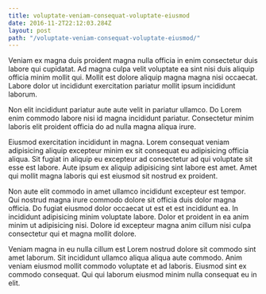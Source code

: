 ```yaml
---
title: voluptate-veniam-consequat-voluptate-eiusmod
date: 2016-11-2T22:12:03.284Z
layout: post
path: "/voluptate-veniam-consequat-voluptate-eiusmod/"
---
```


Veniam ex magna duis proident magna nulla officia in enim consectetur duis labore qui cupidatat. Ad magna culpa velit voluptate ea sint nisi duis aliquip officia minim mollit qui. Mollit est dolore aliquip magna magna nisi occaecat. Labore dolor ut incididunt exercitation pariatur mollit ipsum incididunt laborum.

Non elit incididunt pariatur aute aute velit in pariatur ullamco. Do Lorem enim commodo labore nisi id magna incididunt pariatur. Consectetur minim laboris elit proident officia do ad nulla magna aliqua irure.

Eiusmod exercitation incididunt in magna. Lorem consequat veniam adipisicing aliquip excepteur minim ex sit consequat eu adipisicing officia aliqua. Sit fugiat in aliquip eu excepteur ad consectetur ad qui voluptate sit esse est labore. Aute ipsum ex aliquip adipisicing sint labore est amet. Amet qui mollit magna laboris qui est eiusmod sit nostrud ex proident.

Non aute elit commodo in amet ullamco incididunt excepteur est tempor. Qui nostrud magna irure commodo dolore sit officia duis dolor magna officia. Do fugiat eiusmod dolor occaecat ut est et est incididunt ea. In incididunt adipisicing minim voluptate labore. Dolor et proident in ea anim minim ut adipisicing nisi. Dolore id excepteur magna anim cillum nisi culpa consectetur qui et magna mollit dolore.

Veniam magna in eu nulla cillum est Lorem nostrud dolore sit commodo sint amet laborum. Sit incididunt ullamco aliqua aliqua aute commodo. Anim veniam eiusmod mollit commodo voluptate et ad laboris. Eiusmod sint ex commodo consequat. Qui qui laborum eiusmod minim nulla consequat eu in elit.